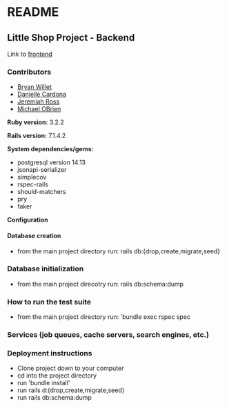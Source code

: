 # README

## Little Shop Project - Backend
Link to [frontend](https://github.com/dcardona23/little-shop-fe-group-starter)

### Contributors
* [Bryan Willet](https://github.com/bwillett2003)
* [Danielle Cardona](https://github.com/dcardona23)
* [Jeremiah Ross](https://github.com/Crosswolfv1)
* [Michael OBrien](https://github.com/MiTOBrien)

**Ruby version:** 3.2.2

**Rails version:** 7.1.4.2

**System dependencies/gems:**
- postgresql version 14.13
- jsonapi-serializer
- simplecov
- rspec-rails
- should-matchers
- pry
- faker

**Configuration**
#### Database creation
- from the main project directory run: rails db:{drop,create,migrate,seed}

### Database initialization
- from the main project direcotry run: rails db:schema:dump

### How to run the test suite
- from the main project directory run: 'bundle exec rspec spec

### Services (job queues, cache servers, search engines, etc.)

### Deployment instructions
- Clone project down to your computer
- cd into the project directory
- run 'bundle install'
- run rails d:{drop,create,migrate,seed}
- run rails db:schema:dump
